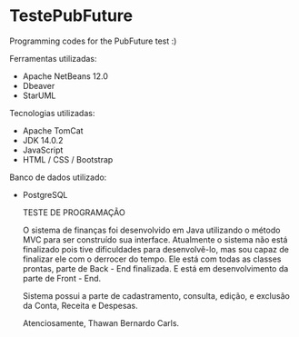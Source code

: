 # TestePubFuture
Programming codes for the PubFuture test :)


Ferramentas utilizadas:

- Apache NetBeans 12.0
- Dbeaver 
- StarUML

Tecnologias utilizadas:

- Apache TomCat 
- JDK 14.0.2
- JavaScript
- HTML / CSS / Bootstrap

Banco de dados utilizado:

- PostgreSQL


  TESTE DE PROGRAMAÇÃO
  
  O sistema de finanças foi desenvolvido em Java utilizando o método MVC para ser construído sua interface. Atualmente o sistema não está finalizado pois tive dificuldades para desenvolvê-lo, mas sou capaz de finalizar ele com o derrocer do tempo. Ele está com todas as classes prontas, parte de Back - End finalizada. E está em desenvolvimento da parte de Front - End.
  
  Sistema possui a parte de cadastramento, consulta, edição, e exclusão da Conta, Receita e Despesas.
  
  Atenciosamente,
  Thawan Bernardo Carls.
  
